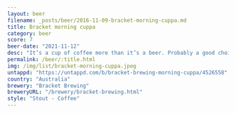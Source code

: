 ```yaml
---
layout: beer
filename: _posts/beer/2016-11-09-bracket-morning-cuppa.md
title: Bracket morning cuppa
category: beer
score: 7
beer-date: "2021-11-12"
desc: "It’s a cup of coffee more than it’s a beer. Probably a good choice for a wake up beer"
permalink: /beer/:title.html
img: /img/list/bracket-morning-cuppa.jpeg
untappd: "https://untappd.com/b/bracket-brewing-morning-cuppa/4526558"
country: "Australia"
brewery: "Bracket Brewing"
breweryURL: "/brewery/bracket-brewing.html"
style: "Stout - Coffee"
---
```

